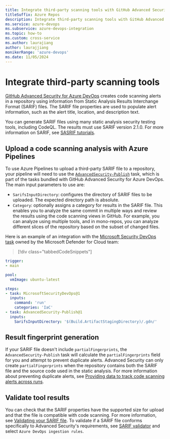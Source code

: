 ```yaml
---
title: Integrate third-party scanning tools with GitHub Advanced Security for Azure DevOps 
titleSuffix: Azure Repos
description: Integrate third-party scanning tools with GitHub Advanced Security for Azure DevOps.
ms.service: azure-devops
ms.subservice: azure-devops-integration
ms.topic: how-to 
ms.custom: cross-service
ms.author: laurajiang
author: laurajjiang
monikerRange: 'azure-devops'
ms.date: 11/05/2024
---
```


# Integrate third-party scanning tools

[GitHub Advanced Security for Azure DevOps](configure-github-advanced-security-features.md) creates code scanning alerts in a repository using information from Static Analysis Results Interchange Format (SARIF) files. The SARIF file properties are used to populate alert information, such as the alert title, location, and description text.

You can generate SARIF files using many static analysis security testing tools, including CodeQL. The results must use SARIF version 2.1.0. For more information on SARIF, see [SASRIF tutorials](https://github.com/microsoft/sarif-tutorials).

## Upload a code scanning analysis with Azure Pipelines
To use Azure Pipelines to upload a third-party SARIF file to a repository, your pipeline will need to use the [`AdvancedSecurity-Publish`](/azure/devops/pipelines/tasks/reference/advanced-security-publish-v1) task, which is part of the tasks bundled with GitHub Advanced Security for Azure DevOps. The main input parameters to use are:
- `SarifsInputDirectory`:  configures the directory of SARIF files to be uploaded. The expected directory path is absolute.
- `Category`: optionally assigns a category for results in the SARIF file. This enables you to analyze the same commit in multiple ways and review the results using the code scanning views in GitHub. For example, you can analyze using multiple tools, and in mono-repos, you can analyze different slices of the repository based on the subset of changed files.

Here is an example of an integration with the [Microsoft Security DevOps task](/azure/defender-for-cloud/azure-devops-extension) owned by the Microsoft Defender for Cloud team: 

>[!div class="tabbedCodeSnippets"]
```yaml
trigger:
- main

pool:
  vmImage: ubuntu-latest

steps:
- task: MicrosoftSecurityDevOps@1
  inputs:
    command: 'run'
    categories: 'IaC'
- task: AdvancedSecurity-Publish@1
  inputs:
    SarifsInputDirectory: '$(Build.ArtifactStagingDirectory)/.gdn/'
```

## Result fingerprint generation

If your SARIF file doesn't include `partialFingerprints`, the `AdvancedSecurity-Publish` task will calculate the `partialFingerprints` field for you and attempt to prevent duplicate alerts. Advanced Security can only create `partialFingerprints` when the repository contains both the SARIF file and the source code used in the static analysis. For more information about preventing duplicate alerts, see [Providing data to track code scanning alerts across runs](https://docs.github.com/en/code-security/code-scanning/integrating-with-code-scanning/sarif-support-for-code-scanning#providing-data-to-track-code-scanning-alerts-across-runs). 

## Validate tool results

You can check that the SARIF properties have the supported size for upload and that the file is compatible with code scanning. For more information, see [Validating your SARIF file](https://docs.github.com/en/code-security/code-scanning/integrating-with-code-scanning/sarif-support-for-code-scanning#validating-your-sarif-file).  To validate if a SARIF file conforms specifically to Advanced Security's requirements, see [SARIF validator](https://sarifweb.azurewebsites.net/Validation) and select `Azure DevOps ingestion rules`. 
